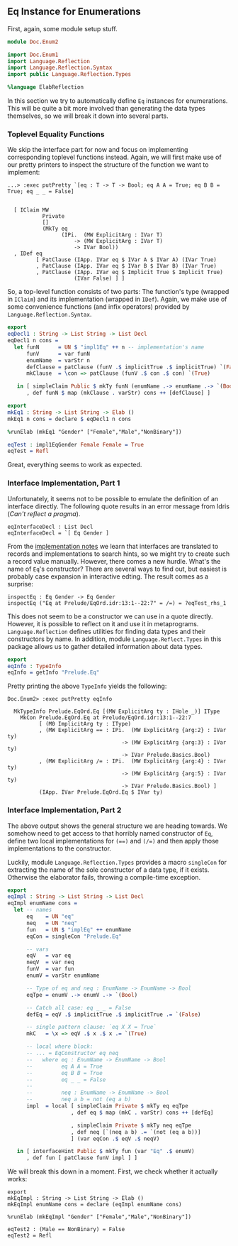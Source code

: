 ## Eq Instance for Enumerations

First, again, some module setup stuff.

```idris
module Doc.Enum2

import Doc.Enum1
import Language.Reflection
import Language.Reflection.Syntax
import public Language.Reflection.Types

%language ElabReflection
```

In this section we try to automatically define `Eq` instances
for enumerations. This will be quite a bit more involved
than generating the data types themselves, so we will break
it down into several parts.

### Toplevel Equality Functions

We skip the interface part for now and focus on
implementing corresponding toplevel functions instead.
Again, we will first make use of our pretty printers to
inspect the structure of the function we want to implement:

```
...> :exec putPretty `[eq : T -> T -> Bool; eq A A = True; eq B B = True; eq _ _ = False]


  [ IClaim MW
           Private
           []
           (MkTy eq
                 (IPi.  (MW ExplicitArg : IVar T)
                     -> (MW ExplicitArg : IVar T)
                     -> IVar Bool))
  , IDef eq
         [ PatClause (IApp. IVar eq $ IVar A $ IVar A) (IVar True)
         , PatClause (IApp. IVar eq $ IVar B $ IVar B) (IVar True)
         , PatClause (IApp. IVar eq $ Implicit True $ Implicit True)
                     (IVar False) ] ]

```

So, a top-level function consists of two parts:
The function's type (wrapped in `IClaim`) and its implementation
(wrapped in `IDef`). Again, we make use of some convenience
functions (and infix operators) provided by
`Language.Reflection.Syntax`.

```idris
export
eqDecl1 : String -> List String -> List Decl
eqDecl1 n cons =
  let funN      = UN $ "impl1Eq" ++ n -- implementation's name
      funV      = var funN
      enumName  = varStr n
      defClause = patClause (funV .$ implicitTrue .$ implicitTrue) `(False)
      mkClause  = \con => patClause (funV .$ con .$ con) `(True)

   in [ simpleClaim Public $ mkTy funN (enumName .-> enumName .-> `(Bool))
      , def funN $ map (mkClause . varStr) cons ++ [defClause] ]

export
mkEq1 : String -> List String -> Elab ()
mkEq1 n cons = declare $ eqDecl1 n cons

%runElab (mkEq1 "Gender" ["Female","Male","NonBinary"])

eqTest : impl1EqGender Female Female = True
eqTest = Refl
```

Great, everything seems to work as expected.

### Interface Implementation, Part 1

Unfortunately, it seems not to be possible to emulate
the definition of an interface directly. The following
quote results in an error message from Idris
(*Can't reflect a pragma*).

```
eqInterfaceDecl : List Decl
eqInterfaceDecl = `[ Eq Gender ]
```

From the [implementation notes](https://idris2.readthedocs.io/en/latest/implementation/overview.html#auto-implicits)
we learn that interfaces are translated to records and
implementations to search hints, so we might try to create
such a record value manually. However, there comes a new hurdle.
What's the name of `Eq`'s constructor? There are several ways
to find out, but easiest is probably case expansion
in interactive edting. The result comes as a surprise:

```
inspectEq : Eq Gender -> Eq Gender
inspectEq ("Eq at Prelude/EqOrd.idr:13:1--22:7" = /=) = ?eqTest_rhs_1
```

This does not seem to be a constructor we can use
in a quote directly. However, it is possible to reflect on it and
use it in metaprograms. `Language.Reflection` defines utilities
for finding data types and their constructors by name.
In addition, module `Language.Reflect.Types` in this package
allows us to gather detailed information about data types.

```idris
export
eqInfo : TypeInfo
eqInfo = getInfo "Prelude.Eq"
```

Pretty printing the above `TypeInfo` yields the following:

```
Doc.Enum2> :exec putPretty eqInfo

  MkTypeInfo Prelude.EqOrd.Eq [(MW ExplicitArg ty : IHole _)] IType
    MkCon Prelude.EqOrd.Eq at Prelude/EqOrd.idr:13:1--22:7
          [ (M0 ImplicitArg ty : IType)
          , (MW ExplicitArg == : IPi.  (MW ExplicitArg {arg:2} : IVar ty)
                                    -> (MW ExplicitArg {arg:3} : IVar ty)
                                    -> IVar Prelude.Basics.Bool)
          , (MW ExplicitArg /= : IPi.  (MW ExplicitArg {arg:4} : IVar ty)
                                    -> (MW ExplicitArg {arg:5} : IVar ty)
                                    -> IVar Prelude.Basics.Bool) ]
          (IApp. IVar Prelude.EqOrd.Eq $ IVar ty)

```

### Interface Implementation, Part 2

The above output shows the general structure we are heading towards.
We somehow need to get access to that horribly named
constructor of `Eq`, define two local implementations for
`(==)` and `(/=)` and then apply those implementations
to the constructor.

Luckily, module `Language.Reflection.Types` provides a macro `singleCon`
for extracting the name of the sole constructor of a data type,
if it exists. Otherwise the elaborator fails, throwing a compile-time
exception.

```idris
export
eqImpl : String -> List String -> List Decl
eqImpl enumName cons =
  let -- names
      eq    = UN "eq"
      neq   = UN "neq"
      fun   = UN $ "implEq" ++ enumName
      eqCon = singleCon "Prelude.Eq"

      -- vars
      eqV   = var eq
      neqV  = var neq
      funV  = var fun
      enumV = varStr enumName

      -- Type of eq and neq : EnumName -> EnumName -> Bool
      eqTpe = enumV .-> enumV .-> `(Bool)

      -- Catch all case: eq _ _ = False
      defEq = eqV .$ implicitTrue .$ implicitTrue .= `(False)

      -- single pattern clause: `eq X X = True`
      mkC   = \x => eqV .$ x .$ x .= `(True)

      -- local where block:
      -- ... = EqConstructor eq neq
      --   where eq : EnumName -> EnumName -> Bool
      --         eq A A = True
      --         eq B B = True
      --         eq _ _ = False
      --
      --         neq : EnumName -> EnumName -> Bool
      --         neq a b = not (eq a b)
      impl  = local [ simpleClaim Private $ mkTy eq eqTpe
                    , def eq $ map (mkC . varStr) cons ++ [defEq] 

                    , simpleClaim Private $ mkTy neq eqTpe
                    , def neq [`(neq a b) .= `(not (eq a b))]
                    ] (var eqCon .$ eqV .$ neqV)

   in [ interfaceHint Public $ mkTy fun (var "Eq" .$ enumV)
      , def fun [ patClause funV impl ] ]
```

We will break this down in a moment. First, we check whether
it actually works:

```
export
mkEqImpl : String -> List String -> Elab ()
mkEqImpl enumName cons = declare (eqImpl enumName cons)

%runElab (mkEqImpl "Gender" ["Female","Male","NonBinary"])

eqTest2 : (Male == NonBinary) = False
eqTest2 = Refl
```
